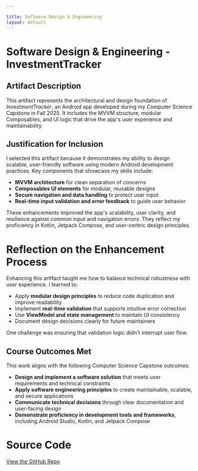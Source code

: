 ```yaml
---

title: Software Design & Engineering
layout: default
---
```


# Software Design & Engineering - InvestmentTracker

## Artifact Description

This artifact represents the architectural and design foundation of *InvestmentTracker*, an Android app developed during my Computer Science Capstone in Fall 2025. It includes the MVVM structure, modular Composables, and UI logic that drive the app's user experience and maintainability.

## Justification for Inclusion

I selected this artifact because it demonstrates my ability to design scalable, user-friendly software using modern Android development practices. Key components that showcase my skills include:

- **MVVM architecture** for clean separation of concerns
- **Composables UI elements** for modular, reusable designs
- **Secure navigation and data handling** to protect user input
- **Real-time input validation and error feedback** to guide user behavior

These enhancements improved the app's scalability, user clarity, and resilience against common input and navigation errors. They reflect my proficiency in Kotlin, Jetpack Compose, and user-centric design principles.

# Reflection on the Enhancement Process

Enhancing this artifact taught me how to balance technical robustness with user experience. I learned to:

- Apply **modular design principles** to reduce code duplication and improve readability
- Implement **real-time validation** that supports intuitive error correction
- Use **ViewModel and state management** to maintain UI consistency
- Document design decisions clearly for future maintainers

One challenge was ensuring that validation logic didn't interrupt user flow.

## Course Outcomes Met

This work aligns with the following Computer Science Capstone outcomes:

- **Design and implement a software solution** that meets user requirements and technical constraints
- **Apply software engineering principles** to create maintainable, scalable, and secure applications
- **Communicate technical decisions** through clear documentation and user-facing design
- **Demonstrate proficiency in development tools and frameworks**, including Android Studio, Kotlin, and Jetpack Compose

# Source Code

[View the GitHub Repo](https://github.com/tenaciousT15/InvestmentTracker)
